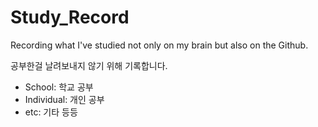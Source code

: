 Study_Record
=============
Recording what I've studied not only on my brain but also on the Github.


공부한걸 날려보내지 않기 위해 기록합니다.

- School: 학교 공부
- Individual: 개인 공부
- etc: 기타 등등
